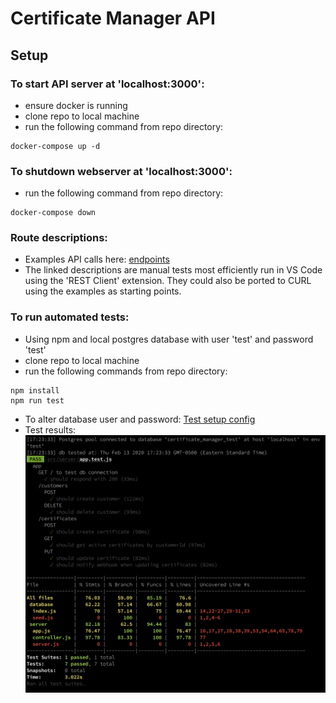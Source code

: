 # Certificate Manager API

## Setup

### To start API server at 'localhost:3000': 
- ensure docker is running
- clone repo to local machine
- run the following command from repo directory:

```
docker-compose up -d
```

### To shutdown webserver at 'localhost:3000':
- run the following command from repo directory:
```
docker-compose down
```

### Route descriptions:
- Examples API calls here: [endpoints](./test-utils/APItests.http)
- The linked descriptions are manual tests most efficiently run in VS Code using the 'REST Client' extension.  They could also be ported to CURL using the examples as starting points.


### To run automated tests: 
- Using npm and local postgres database with user 'test' and password 'test'
- clone repo to local machine
- run the following commands from repo directory:
```
npm install
npm run test
```
- To alter database user and password:
[Test setup config](./test-utils/globalTestSetup.js)
- Test results:
![test results](./test-utils/test-coverage.png)
